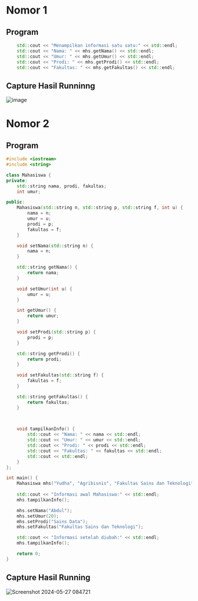 # Nomor 1
## Program
```c++
    std::cout << "Menampilkan informasi satu satu:" << std::endl;
    std::cout << "Nama: " << mhs.getNama() << std::endl;
    std::cout << "Umur: " << mhs.getUmur() << std::endl;
    std::cout << "Prodi: " << mhs.getProdi() << std::endl;
    std::cout << "Fakultas: " << mhs.getFakultas() << std::endl;
```
## Capture Hasil Runninng
![image](https://github.com/mchydhamlna/Tugas_AB1203/assets/144500877/d87ec2fb-f6c1-40ed-98b9-3e1809bc4a94)

# Nomor 2
## Program
```c++
#include <iostream>
#include <string>

class Mahasiswa {
private:
    std::string nama, prodi, fakultas;
    int umur;

public:
    Mahasiswa(std::string n, std::string p, std::string f, int u) {
        nama = n;
        umur = u;
        prodi = p;
        fakultas = f;
    }

    void setNama(std::string n) {
        nama = n;
    }

    std::string getNama() {
        return nama;
    }

    void setUmur(int u) {
        umur = u;
    }

    int getUmur() {
        return umur;
    }

    void setProdi(std::string p) {
        prodi = p;
    }

    std::string getProdi() {
        return prodi;
    }

    void setFakultas(std::string f) {
        fakultas = f;
    }

    std::string getFakultas() {
        return fakultas;
    }
    


    void tampilkanInfo() {
        std::cout << "Nama: " << nama << std::endl;
        std::cout << "Umur: " << umur << std::endl;
        std::cout << "Prodi: " << prodi << std::endl;
        std::cout << "Fakultas: " << fakultas << std::endl;
        std::cout << std::endl;
    }
};

int main() {
    Mahasiswa mhs("Yudha", "Agribisnis", "Fakultas Sains dan Teknologi", 19);
    
    std::cout << "Informasi awal Mahasiswa:" << std::endl;
    mhs.tampilkanInfo();

    mhs.setNama("Abdul");
    mhs.setUmur(20);
    mhs.setProdi("Sains Data");
    mhs.setFakultas("Fakultas Sains dan Teknologi");

    std::cout << "Informasi setelah diubah:" << std::endl;
    mhs.tampilkanInfo();

    return 0;
}
```
## Capture Hasil Running
![Screenshot 2024-05-27 084721](https://github.com/mchydhamlna/Tugas_AB1203/assets/144500877/8bc71296-30f8-4020-9c0e-ea568e8d22b3)
